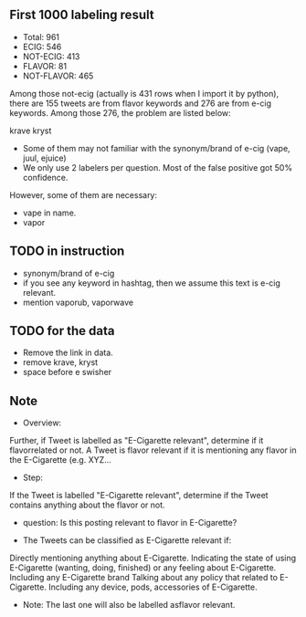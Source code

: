 ## First 1000 labeling result
- Total: 961
- ECIG: 546
- NOT-ECIG: 413
- FLAVOR: 81
- NOT-FLAVOR: 465

Among those not-ecig (actually is 431 rows when I import it by python), there are 155 tweets are from flavor keywords and 276 are from e-cig keywords. Among those 276, the problem are listed below:

krave
kryst
 

- Some of them may not familiar with the synonym/brand of e-cig (vape, juul, ejuice)
- We only use 2 labelers per question. Most of the false positive got 50% confidence.

However, some of them are necessary:
- vape in name.
- vapor


## TODO in instruction
- synonym/brand of e-cig
- if you see any keyword in hashtag, then we assume this text is e-cig relevant.
- mention vaporub, vaporwave


## TODO for the data
- Remove the link in data.
- remove krave, kryst
- space before e swisher



## Note

- Overview:

Further, if Tweet is labelled as "E-Cigarette relevant", determine if it flavorrelated or not. A Tweet is flavor relevant if it is mentioning any flavor in the E-Cigarette (e.g. XYZ...


- Step:

If the Tweet is labelled "E-Cigarette relevant", determine if the Tweet contains anything about the flavor or not.

- question:
Is this posting relevant to flavor in E-Cigarette?

- The Tweets can be classified as E-Cigarette relevant if:

Directly mentioning anything about E-Cigarette.
Indicating the state of using E-Cigarette (wanting, doing, finished) or any feeling about E-Cigarette.
Including any E-Cigarette brand 
Talking about any policy that related to E-Cigarette.
Including any device, pods, accessories of E-Cigarette.

- Note:
The last one will also be labelled asflavor relevant.

